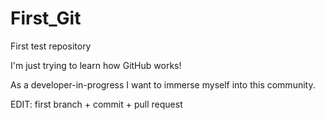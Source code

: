 # First_Git
First test repository

I'm just trying to learn how GitHub works!

As a developer-in-progress I want to immerse myself into this community.

EDIT: first branch + commit + pull request
